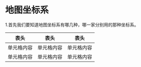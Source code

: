 # 地图坐标系  

1.首先我们要知道地图坐标系有哪几种，哪一家分别用的那种坐标系。  

 表头  | 表头  | 表头
 ---- | ----- | ------  
 单元格内容  | 单元格内容 | 单元格内容 
 单元格内容  | 单元格内容 | 单元格内容  



